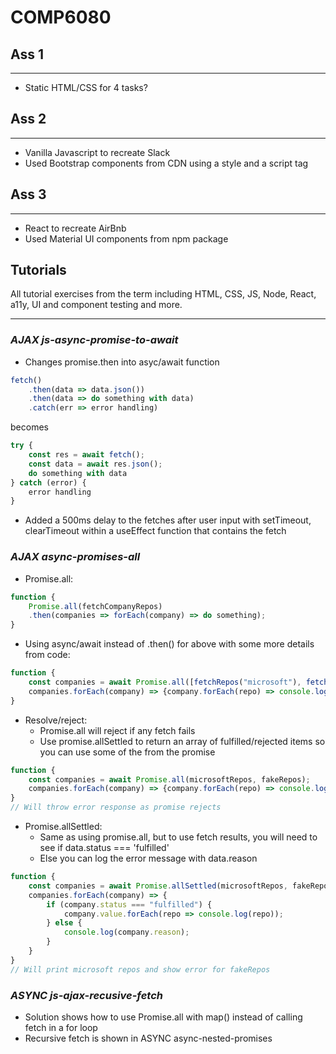 # COMP6080

## Ass 1

---

- Static HTML/CSS for 4 tasks?

## Ass 2

---

- Vanilla Javascript to recreate Slack
- Used Bootstrap components from CDN using a style and a script tag

## Ass 3

---

- React to recreate AirBnb
- Used Material UI components from npm package

## Tutorials

All tutorial exercises from the term including HTML, CSS, JS, Node, React, a11y, UI and component testing and more.

---

### **_AJAX js-async-promise-to-await_**

- Changes promise.then into asyc/await function

```Javascript
fetch()
    .then(data => data.json())
    .then(data => do something with data)
    .catch(err => error handling)

```

becomes

```Javascript
try {
    const res = await fetch();
    const data = await res.json();
    do something with data
} catch (error) {
    error handling
}
```

- Added a 500ms delay to the fetches after user input with setTimeout, clearTimeout within a useEffect function that contains the fetch

### **_AJAX async-promises-all_**

- Promise.all:

```Javascript
function {
    Promise.all(fetchCompanyRepos)
    .then(companies => forEach(company) => do something);
}
```

- Using async/await instead of .then() for above with some more details from code:

```Javascript
function {
    const companies = await Promise.all([fetchRepos("microsoft"), fetchRepos("google"), fetchRepos("apple")]);
    companies.forEach(company) => {company.forEach(repo) => console.log(repo)}
}
```

- Resolve/reject:
  - Promise.all will reject if any fetch fails
  - Use promise.allSettled to return an array of fulfilled/rejected items so you can use some of the from the promise

```Javascript
function {
    const companies = await Promise.all(microsoftRepos, fakeRepos);
    companies.forEach(company) => {company.forEach(repo) => console.log(repo)}
}
// Will throw error response as promise rejects
```

- Promise.allSettled:
  - Same as using promise.all, but to use fetch results, you will need to see if data.status === 'fulfilled'
  - Else you can log the error message with data.reason

```Javascript
function {
    const companies = await Promise.allSettled(microsoftRepos, fakeRepos);
    companies.forEach(company) => {
        if (company.status === "fulfilled") {
            company.value.forEach(repo => console.log(repo));
        } else {
            console.log(company.reason);
        }
    }
}
// Will print microsoft repos and show error for fakeRepos
```

### **_ASYNC js-ajax-recusive-fetch_**

- Solution shows how to use Promise.all with map() instead of calling fetch in a for loop
- Recursive fetch is shown in ASYNC async-nested-promises

